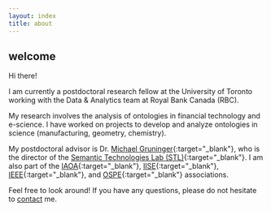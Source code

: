 ```yaml
---
layout: index
title: about
---
```


## welcome

Hi there!  

I am currently a postdoctoral research fellow at the University of Toronto working with the Data & Analytics team at Royal Bank Canada (RBC).

My research involves the analysis of ontologies in financial technology and e-science.  I have worked on projects to develop and analyze ontologies in science (manufacturing, geometry, chemistry).

My postdoctoral advisor is Dr. [Michael Gruninger](http://stl.mie.utoronto.ca/gruninger.html){:target="_blank"}, who is the director of the [Semantic Technologies Lab (STL)](http://stl.mie.utoronto.ca/){:target="_blank"}. I am also part of the [IAOA](http://www.iaoa.org/){:target="_blank"}, [IISE](http://www.iise.org/Home/){:target="_blank"}, [IEEE](https://www.ieee.org/index.html){:target="_blank"}, and [OSPE](https://www.ospe.on.ca/){:target="_blank"} associations.

<!--
I'm Carmen, an Industrial Engineering Ph.D. Candidate in the [Department of Mechanical & Industrial Engineering](http://www.mie.utoronto.ca/){:target="_blank"} at the [University of Toronto](http://www.utoronto.ca/){:target="_blank"}.

My current research involves the design of a molecular structure ontology for medicinal chemistry and drug discovery.

I hope to acquire research, teaching, and working experience in an environment where my skills and educational foundation can be further developed.

My advisor is Dr. [Michael Gruninger](http://stl.mie.utoronto.ca/gruninger.html){:target="_blank"}, who is the director of the [Semantic Technologies Lab (STL)](http://stl.mie.utoronto.ca/){:target="_blank"}. I am also part of the [IAOA](http://www.iaoa.org/){:target="_blank"}, [IISE](http://www.iise.org/Home/){:target="_blank"}, [IEEE](https://www.ieee.org/index.html){:target="_blank"}, and [OSPE](https://www.ospe.on.ca/){:target="_blank"} associations.
-->
Feel free to look around!  If you have any questions, please do not hesitate to [contact](/contact) me.